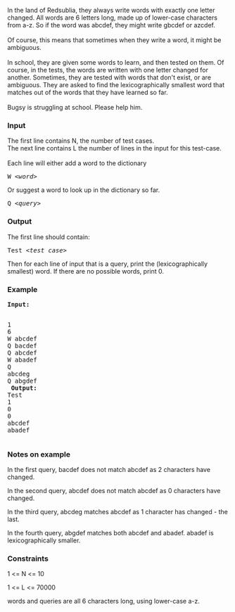<p>In the land of Redsublia, they always write words with exactly one letter changed.  All words are 6 letters long, made up of lower-case characters from a-z.  So if the word was abcdef, they might write gbcdef or azcdef.<br><br>Of course, this means that sometimes when they write a word, it might be ambiguous.<br><br>In school, they are given some words to learn, and then tested on them.  Of course, in the tests, the words are written with one letter changed for another.  Sometimes, they are tested with words that don't exist, or are ambiguous. They are asked to find the lexicographically smallest word that matches out of the words that they have learned so far.<br><br>Bugsy is struggling at school.  Please help him.</p>
<h3>Input</h3>
<p>The first line contains N, the number of test cases.<br>The next line contains L the number of lines in the input for this test-case.<br><br>Each line will either add a word to the dictionary</p>
<pre>W <em>&lt;word&gt;</em></pre>
<p>Or suggest a word to look up in the dictionary so far.</p>
<pre>Q <em>&lt;query&gt;</em></pre>
<h3>Output</h3>
<p>The first line should contain:</p>
<pre>Test <em>&lt;test case&gt;</em></pre>
<p>Then for each line of input that is a query, print the (lexicographically smallest) word.  If there are no possible words, print 0.</p>
<h3>Example</h3>
<pre><strong>Input:</strong>

1<br>6<br>W abcdef<br>Q bacdef<br>Q abcdef<br>W abadef<br>Q abcdeg<br>Q abgdef<br>
<strong>Output:</strong>
<br>Test 1<br>0<br>0<br>abcdef<br>abadef<br></pre>
<h3>Notes on example</h3>
<p>In the first query, bacdef does not match abcdef as 2 characters have changed.</p>
<p>In the second query, abcdef does not match abcdef as 0 characters have changed.</p>
<p>In the third query, abcdeg matches abcdef as 1 character has changed - the last.</p>
<p>In the fourth query, abgdef matches both abcdef and abadef.  abadef is lexicographically smaller.</p>
<h3>Constraints</h3>
<p>1 &lt;= N &lt;= 10</p>
<p>1 &lt;= L &lt;= 70000</p>
<p>words and queries are all 6 characters long, using lower-case a-z.</p>